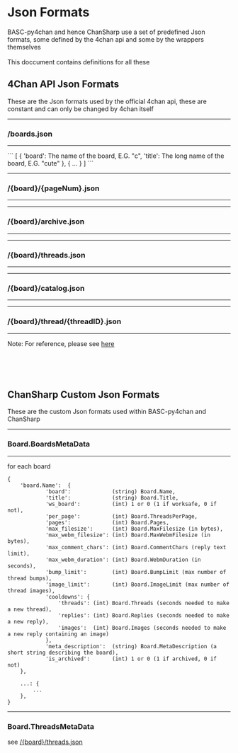 ﻿# Json Formats
BASC-py4chan and hence ChanSharp use a set of predefined Json formats, some defined by the 4chan api and some by the wrappers themselves
<br />
<br />
This doccument contains definitions for all these

## 4Chan API Json Formats
These are the Json formats used by the official 4chan api, these are constant and can only be changed by 4chan itself

<hr />

### /boards.json
<hr />
```
[
	{
		'board': The name of the board, E.G. "c",
		'title': The long name of the board, E.G. "cute"
	},
	{
		...
	}
]
```
<hr />

### /{board}/{pageNum}.json
<hr />

<hr />

### /{board}/archive.json
<hr />

<hr />

### /{board}/threads.json
<hr />

<hr />

### /{board}/catalog.json
<hr />

<hr />

### /{board}/thread/{threadID}.json
<hr />

Note: For reference, please see [here](https://github.com/4chan/4chan-API)

<br />
<br />
<br />



## ChanSharp Custom Json Formats
These are the custom Json formats used within BASC-py4chan and ChanSharp
<hr />

### Board.BoardsMetaData
<hr />

for each board
<br />
```
{
	'board.Name':  {
			'board':             (string) Board.Name,
			'title':             (string) Board.Title,
			'ws_board':          (int) 1 or 0 (1 if worksafe, 0 if not),
			'per_page':          (int) Board.ThreadsPerPage,
			'pages':             (int) Board.Pages,
			'max_filesize':      (int) Board.MaxFilesize (in bytes),
			'max_webm_filesize': (int) Board.MaxWebmFilesize (in bytes),
			'max_comment_chars': (int) Board.CommentChars (reply text limit),
			'max_webm_duration': (int) Board.WebmDuration (in seconds),
			'bump_limit':        (int) Board.BumpLimit (max number of thread bumps),
			'image_limit':       (int) Board.ImageLimit (max number of thread images),
			'cooldowns': {
				'threads': (int) Board.Threads (seconds needed to make a new thread),
				'replies': (int) Board.Replies (seconds needed to make a new reply),
				'images':  (int) Board.Images (seconds needed to make a new reply containing an image)
			},
			'meta_description':  (string) Board.MetaDescription (a short string describing the board),
			'is_archived':       (int) 1 or 0 (1 if archived, 0 if not)
	},

	...: {
		...
	},
}
```

<hr />

### Board.ThreadsMetaData
see [/{board}/threads.json](#boardthreadsjson)